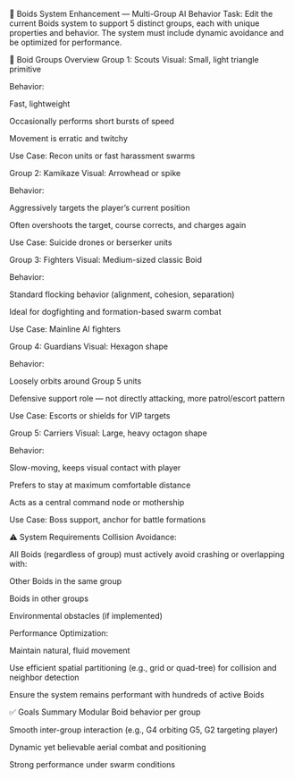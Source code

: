 🎯 Boids System Enhancement — Multi-Group AI Behavior
Task:
Edit the current Boids system to support 5 distinct groups, each with unique properties and behavior. The system must include dynamic avoidance and be optimized for performance.

🧠 Boid Groups Overview
Group 1: Scouts
Visual: Small, light triangle primitive

Behavior:

Fast, lightweight

Occasionally performs short bursts of speed

Movement is erratic and twitchy

Use Case: Recon units or fast harassment swarms

Group 2: Kamikaze
Visual: Arrowhead or spike

Behavior:

Aggressively targets the player’s current position

Often overshoots the target, course corrects, and charges again

Use Case: Suicide drones or berserker units

Group 3: Fighters
Visual: Medium-sized classic Boid

Behavior:

Standard flocking behavior (alignment, cohesion, separation)

Ideal for dogfighting and formation-based swarm combat

Use Case: Mainline AI fighters

Group 4: Guardians
Visual: Hexagon shape

Behavior:

Loosely orbits around Group 5 units

Defensive support role — not directly attacking, more patrol/escort pattern

Use Case: Escorts or shields for VIP targets

Group 5: Carriers
Visual: Large, heavy octagon shape

Behavior:

Slow-moving, keeps visual contact with player

Prefers to stay at maximum comfortable distance

Acts as a central command node or mothership

Use Case: Boss support, anchor for battle formations

⚠️ System Requirements
Collision Avoidance:

All Boids (regardless of group) must actively avoid crashing or overlapping with:

Other Boids in the same group

Boids in other groups

Environmental obstacles (if implemented)

Performance Optimization:

Maintain natural, fluid movement

Use efficient spatial partitioning (e.g., grid or quad-tree) for collision and neighbor detection

Ensure the system remains performant with hundreds of active Boids

✅ Goals Summary
Modular Boid behavior per group

Smooth inter-group interaction (e.g., G4 orbiting G5, G2 targeting player)

Dynamic yet believable aerial combat and positioning

Strong performance under swarm conditions
